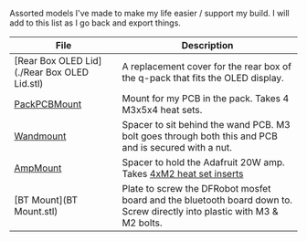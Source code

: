 Assorted models I've made to make my life easier / support my build.  I will add to this list as I go back and export things.

| File | Description |
| ------------------------------ | ------------------------------- |
| [Rear Box OLED Lid](./Rear Box OLED Lid.stl) | A replacement cover for the rear box of the q-pack that fits the OLED display. |
| [PackPCBMount](../PCBs/PackPCBMount.stl) | Mount for my PCB in the pack.  Takes 4 M3x5x4 heat sets. |
| [Wandmount](./PCBs/WandMount.stl) | Spacer to sit behind the wand PCB.  M3 bolt goes through both this and PCB and is secured with a nut. |
| [AmpMount](./AmpMount.stl) | Spacer to hold the Adafruit 20W amp.  Takes [4xM2 heat set inserts](https://www.aliexpress.com/item/1005004535859664.html?spm=a2g0o.order_list.order_list_main.50.54841802o6wcMQ) |
| [BT Mount](BT Mount.stl) | Plate to screw the DFRobot mosfet board and the bluetooth board down to.  Screw directly into plastic with M3 & M2 bolts. |